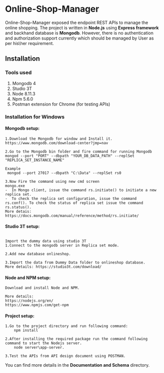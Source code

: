 # Online-Shop-Manager
Online-Shop-Manager exposed the endpoint REST APIs to manage the online shopping. The project is written in **Node.js** using **Express framework** and 
backhand database is **Mongodb**. However, there is no authentication and authorization support currently which should be managed by User as per his\her requirement.   


## Installation

### Tools used
1.	Mongodb 4
2.	Studio 3T
3.	Node 8.11.3
4.	Npm 5.6.0
5.	Postman extension for Chrome (for testing APIs)


###  Installation for Windows

#### Mongodb setup:
```
1.Download the Mongodb for window and Install it.
https://www.mongodb.com/download-center?jmp=nav

2.Go to the Mongodb bin folder and fire command for running Mongodb  
mongod --port "PORT" --dbpath "YOUR_DB_DATA_PATH" --replSet "REPLICA_SET_INSTANCE_NAME"

Example
 mongod --port 27017 --dbpath "C:\Data" --replSet rs0
 
3.Now Fire the command using new cmd screen
mongo.exe
-  In Mongo client, issue the command rs.initiate() to initiate a new replica set.
-  To check the replica set configuration, issue the command rs.conf(). To check the status of replica set issue the command rs.status().
More detais: https://docs.mongodb.com/manual/reference/method/rs.initiate/

```

#### Studio 3T setup:
```

Import the dummy data using studio 3T 
1.Connect to the mongodb server in Replica set mode.

2.Add new database onlineshop.

3.Import the data from Dummy Data folder to onlineshop database.
More details: https://studio3t.com/download/

```

#### Node and NPM setup:
```
Download and install Node and NPM.

More details:
https://nodejs.org/en/
https://www.npmjs.com/get-npm

```

#### Project setup:
```
1.Go to the project directory and run following command: 
    npm install
	
2.After installing the required package run the command following command to start the Nodejs server.
    node server\app-server.
	
3.Test the APIs from API design document using POSTMAN.

```

You can find more details in the **Documentation and Schema** directory.
